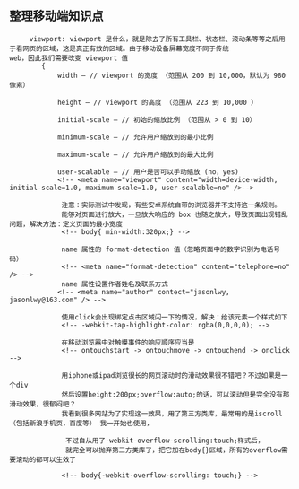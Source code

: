 ## 整理移动端知识点         
         viewport: viewport 是什么，就是除去了所有工具栏、状态栏、滚动条等等之后用于看网页的区域，这是真正有效的区域。由于移动设备屏幕宽度不同于传统           web，因此我们需要改变 viewport 值
            {
                width – // viewport 的宽度 （范围从 200 到 10,000，默认为 980 像素）

                height – // viewport 的高度 （范围从 223 到 10,000 ）

                initial-scale – // 初始的缩放比例 （范围从 > 0 到 10）

                minimum-scale – // 允许用户缩放到的最小比例

                maximum-scale – // 允许用户缩放到的最大比例

                user-scalable – // 用户是否可以手动缩放 (no，yes)
                <!-- <meta name="viewport" content="width=device-width, initial-scale=1.0, maximum-scale=1.0, user-scalable=no" />-->

                 注意：实际测试中发现，有些安卓系统自带的浏览器并不支持这一条规则。
                 能够对页面进行放大，一旦放大响应的 box 也随之放大，导致页面出现错乱问题，解决方法：定义页面的最小宽度
                 <!-- body{ min-width:320px;} -->

                 name 属性的 format-detection 值（忽略页面中的数字识别为电话号码）
                 <!-- <meta name="format-detection" content="telephone=no" /> -->    
                 name 属性设置作者姓名及联系方式
                <!-- <meta name="author" contect="jasonlwy, jasonlwy@163.com" /> -->

                 使用click会出现绑定点击区域闪一下的情况，解决：给该元素一个样式如下 
                 <!-- -webkit-tap-highlight-color: rgba(0,0,0,0); -->

                 在移动浏览器中对触摸事件的响应顺序应当是
                 <!-- ontouchstart -> ontouchmove -> ontouchend -> onclick -->

                 用iphone或ipad浏览很长的网页滚动时的滑动效果很不错吧？不过如果是一个div
                 然后设置height:200px;overflow:auto;的话，可以滚动但是完全没有那滑动效果，很郁闷吧？
                 我看到很多网站为了实现这一效果，用了第三方类库，最常用的是iscroll（包括新浪手机页，百度等） 我一开始也使用，
                 
                  不过自从用了-webkit-overflow-scrolling:touch;样式后，
                  就完全可以抛弃第三方类库了，把它加在body{}区域，所有的overflow需要滚动的都可以生效了
        
                 <!-- body{-webkit-overflow-scrolling: touch;} -->
